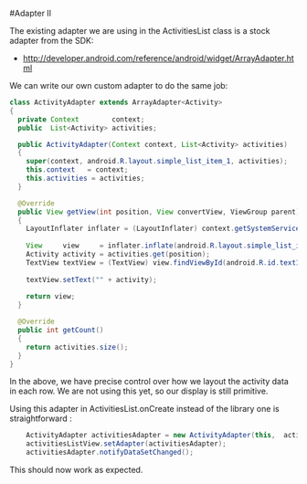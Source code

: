 #Adapter II

The existing adapter we are using in the ActivitiesList class is a stock adapter from the SDK:

- <http://developer.android.com/reference/android/widget/ArrayAdapter.html>

We can write our own custom adapter to do the same job:

~~~java
class ActivityAdapter extends ArrayAdapter<Activity>
{
  private Context        context;
  public  List<Activity> activities;

  public ActivityAdapter(Context context, List<Activity> activities)
  {
    super(context, android.R.layout.simple_list_item_1, activities);
    this.context   = context;
    this.activities = activities;
  }

  @Override
  public View getView(int position, View convertView, ViewGroup parent)
  {
    LayoutInflater inflater = (LayoutInflater) context.getSystemService(Context.LAYOUT_INFLATER_SERVICE);
 
    View     view     = inflater.inflate(android.R.layout.simple_list_item_1, parent, false);
    Activity activity = activities.get(position);
    TextView textView = (TextView) view.findViewById(android.R.id.text1);
    
    textView.setText("" + activity);
    
    return view;
  }

  @Override
  public int getCount()
  {
    return activities.size();
  }
}
~~~

In the above, we have precise control over how we layout the activity data in each row. We are not using this yet, so our display is still primitive.

Using this adapter in ActivitiesList.onCreate instead of the library one is straightforward :

~~~java
    ActivityAdapter activitiesAdapter = new ActivityAdapter(this,  activities);
    activitiesListView.setAdapter(activitiesAdapter);
    activitiesAdapter.notifyDataSetChanged();
~~~

This should now work as expected.


